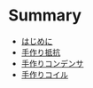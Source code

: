 # Summary

* [はじめに](README.md)
* [手作り抵抗](chapter1.md)
* [手作りコンデンサ](chapter2.md)
* [手作りコイル](chapter3.md)
